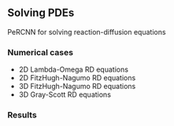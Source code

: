 ## Solving PDEs

PeRCNN for solving reaction-diffusion equations

### Numerical cases
- 2D Lambda-Omega RD equations
- 2D FitzHugh-Nagumo RD equations
- 3D FitzHugh-Nagumo RD equations
- 3D Gray-Scott RD equations

### Results

